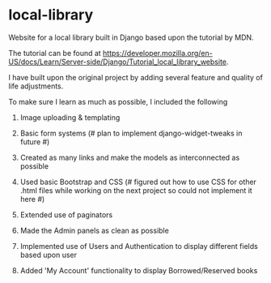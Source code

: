 # local-library
Website for a local library built in Django based upon the tutorial by MDN.

The tutorial can be found at https://developer.mozilla.org/en-US/docs/Learn/Server-side/Django/Tutorial_local_library_website.

I have built upon the original project by adding several feature and quality of life adjustments.

To make sure I learn as much as possible, I included the following

1. Image uploading & templating

2. Basic form systems (# plan to implement django-widget-tweaks in future #)

3. Created as many links and make the models as interconnected as possible

4. Used basic Bootstrap and CSS (# figured out how to use CSS for other .html files while working on the next project so could not 
implement it here #)

5. Extended use of paginators

6. Made the Admin panels as clean as possible

7. Implemented use of Users and Authentication to display different fields based upon user

8. Added 'My Account' functionality to display Borrowed/Reserved books
